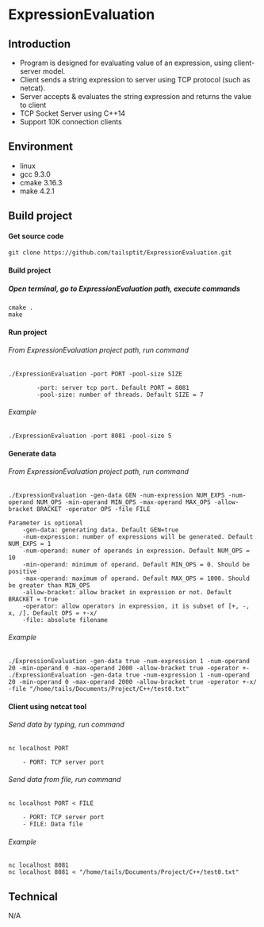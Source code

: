 # ExpressionEvaluation
## Introduction
- Program is designed for evaluating value of an expression, using client-server model.
- Client sends a string expression to server using TCP protocol (such as netcat). 
- Server accepts & evaluates the string expression and returns the value to client  
- TCP Socket Server using C++14
- Support 10K connection clients

## Environment
- linux
- gcc 9.3.0
- cmake 3.16.3
- make 4.2.1

## Build project
#### Get source code
    git clone https://github.com/tailsptit/ExpressionEvaluation.git
#### Build project
##### Open terminal, go to ExpressionEvaluation path, execute commands
    cmake .
    make

#### Run project
###### From ExpressionEvaluation project path, run command
    ./ExpressionEvaluation -port PORT -pool-size SIZE
            
            -port: server tcp port. Default PORT = 8081
            -pool-size: number of threads. Default SIZE = 7       
###### Example
    ./ExpressionEvaluation -port 8081 -pool-size 5
    
#### Generate data
###### From ExpressionEvaluation project path, run command
    ./ExpressionEvaluation -gen-data GEN -num-expression NUM_EXPS -num-operand NUM_OPS -min-operand MIN_OPS -max-operand MAX_OPS -allow-bracket BRACKET -operator OPS -file FILE  
        
    Parameter is optional
        -gen-data: generating data. Default GEN=true
        -num-expression: number of expressions will be generated. Default NUM_EXPS = 1
        -num-operand: numer of operands in expression. Default NUM_OPS = 10
        -min-operand: minimum of operand. Default MIN_OPS = 0. Should be positive
        -max-operand: maximum of operand. Default MAX_OPS = 1000. Should be greater than MIN_OPS 
        -allow-bracket: allow bracket in expression or not. Default BRACKET = true
        -operator: allow operators in expression, it is subset of [+, -, x, /]. Default OPS = +-x/
        -file: absolute filename
###### Example
    ./ExpressionEvaluation -gen-data true -num-expression 1 -num-operand 20 -min-operand 0 -max-operand 2000 -allow-bracket true -operator +-
    ./ExpressionEvaluation -gen-data true -num-expression 1 -num-operand 20 -min-operand 0 -max-operand 2000 -allow-bracket true -operator +-x/ -file "/home/tails/Documents/Project/C++/test0.txt"  

#### Client using netcat tool
###### Send data by typing, run command
    nc localhost PORT
        
        - PORT: TCP server port
###### Send data from file, run command
    nc localhost PORT < FILE
        
        - PORT: TCP server port
        - FILE: Data file
               
###### Example
    nc localhost 8081
    nc localhost 8081 < "/home/tails/Documents/Project/C++/test0.txt"

## Technical
   N/A